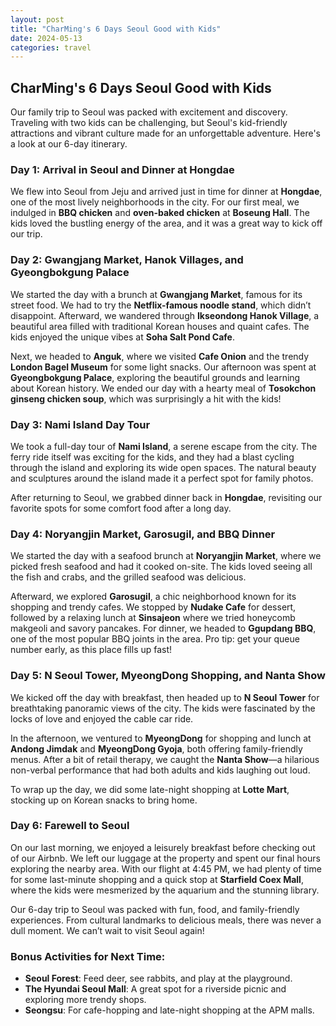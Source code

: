 ```yaml
---
layout: post
title: "CharMing's 6 Days Seoul Good with Kids"
date: 2024-05-13
categories: travel
---
```


## CharMing's 6 Days Seoul Good with Kids

Our family trip to Seoul was packed with excitement and discovery. Traveling with two kids can be challenging, but Seoul's kid-friendly attractions and vibrant culture made for an unforgettable adventure. Here's a look at our 6-day itinerary.

### Day 1: Arrival in Seoul and Dinner at Hongdae
We flew into Seoul from Jeju and arrived just in time for dinner at **Hongdae**, one of the most lively neighborhoods in the city. For our first meal, we indulged in **BBQ chicken** and **oven-baked chicken** at **Boseung Hall**. The kids loved the bustling energy of the area, and it was a great way to kick off our trip.

### Day 2: Gwangjang Market, Hanok Villages, and Gyeongbokgung Palace
We started the day with a brunch at **Gwangjang Market**, famous for its street food. We had to try the **Netflix-famous noodle stand**, which didn’t disappoint. Afterward, we wandered through **Ikseondong Hanok Village**, a beautiful area filled with traditional Korean houses and quaint cafes. The kids enjoyed the unique vibes at **Soha Salt Pond Cafe**.

Next, we headed to **Anguk**, where we visited **Cafe Onion** and the trendy **London Bagel Museum** for some light snacks. Our afternoon was spent at **Gyeongbokgung Palace**, exploring the beautiful grounds and learning about Korean history. We ended our day with a hearty meal of **Tosokchon ginseng chicken soup**, which was surprisingly a hit with the kids!

### Day 3: Nami Island Day Tour
We took a full-day tour of **Nami Island**, a serene escape from the city. The ferry ride itself was exciting for the kids, and they had a blast cycling through the island and exploring its wide open spaces. The natural beauty and sculptures around the island made it a perfect spot for family photos.

After returning to Seoul, we grabbed dinner back in **Hongdae**, revisiting our favorite spots for some comfort food after a long day.

### Day 4: Noryangjin Market, Garosugil, and BBQ Dinner
We started the day with a seafood brunch at **Noryangjin Market**, where we picked fresh seafood and had it cooked on-site. The kids loved seeing all the fish and crabs, and the grilled seafood was delicious.

Afterward, we explored **Garosugil**, a chic neighborhood known for its shopping and trendy cafes. We stopped by **Nudake Cafe** for dessert, followed by a relaxing lunch at **Sinsajeon** where we tried honeycomb makgeoli and savory pancakes. For dinner, we headed to **Ggupdang BBQ**, one of the most popular BBQ joints in the area. Pro tip: get your queue number early, as this place fills up fast!

### Day 5: N Seoul Tower, MyeongDong Shopping, and Nanta Show
We kicked off the day with breakfast, then headed up to **N Seoul Tower** for breathtaking panoramic views of the city. The kids were fascinated by the locks of love and enjoyed the cable car ride. 

In the afternoon, we ventured to **MyeongDong** for shopping and lunch at **Andong Jimdak** and **MyeongDong Gyoja**, both offering family-friendly menus. After a bit of retail therapy, we caught the **Nanta Show**—a hilarious non-verbal performance that had both adults and kids laughing out loud.

To wrap up the day, we did some late-night shopping at **Lotte Mart**, stocking up on Korean snacks to bring home.

### Day 6: Farewell to Seoul
On our last morning, we enjoyed a leisurely breakfast before checking out of our Airbnb. We left our luggage at the property and spent our final hours exploring the nearby area. With our flight at 4:45 PM, we had plenty of time for some last-minute shopping and a quick stop at **Starfield Coex Mall**, where the kids were mesmerized by the aquarium and the stunning library.

Our 6-day trip to Seoul was packed with fun, food, and family-friendly experiences. From cultural landmarks to delicious meals, there was never a dull moment. We can’t wait to visit Seoul again!

### Bonus Activities for Next Time:
- **Seoul Forest**: Feed deer, see rabbits, and play at the playground.
- **The Hyundai Seoul Mall**: A great spot for a riverside picnic and exploring more trendy shops.
- **Seongsu**: For cafe-hopping and late-night shopping at the APM malls. 

